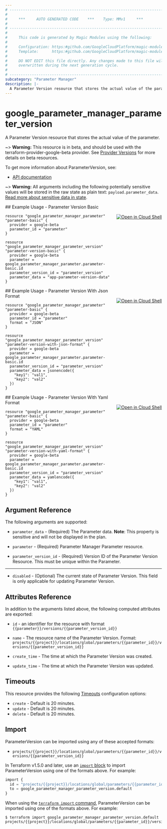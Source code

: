 ```yaml
---
# ----------------------------------------------------------------------------
#
#     ***     AUTO GENERATED CODE    ***    Type: MMv1     ***
#
# ----------------------------------------------------------------------------
#
#     This code is generated by Magic Modules using the following:
#
#     Configuration: https:#github.com/GoogleCloudPlatform/magic-modules/tree/main/mmv1/products/parametermanager/ParameterVersion.yaml
#     Template:      https:#github.com/GoogleCloudPlatform/magic-modules/tree/main/mmv1/templates/terraform/resource.html.markdown.tmpl
#
#     DO NOT EDIT this file directly. Any changes made to this file will be
#     overwritten during the next generation cycle.
#
# ----------------------------------------------------------------------------
subcategory: "Parameter Manager"
description: |-
  A Parameter Version resource that stores the actual value of the parameter.
---
```


# google_parameter_manager_parameter_version

A Parameter Version resource that stores the actual value of the parameter.

~> **Warning:** This resource is in beta, and should be used with the terraform-provider-google-beta provider.
See [Provider Versions](https://terraform.io/docs/providers/google/guides/provider_versions.html) for more details on beta resources.

To get more information about ParameterVersion, see:

* [API documentation](https://cloud.google.com/secret-manager/parameter-manager/docs/reference/rest/v1/projects.locations.parameters.versions)

~> **Warning:** All arguments including the following potentially sensitive
values will be stored in the raw state as plain text: `payload.parameter_data`.
[Read more about sensitive data in state](https://www.terraform.io/language/state/sensitive-data).

<div class = "oics-button" style="float: right; margin: 0 0 -15px">
  <a href="https://console.cloud.google.com/cloudshell/open?cloudshell_git_repo=https%3A%2F%2Fgithub.com%2Fterraform-google-modules%2Fdocs-examples.git&cloudshell_image=gcr.io%2Fcloudshell-images%2Fcloudshell%3Alatest&cloudshell_print=.%2Fmotd&cloudshell_tutorial=.%2Ftutorial.md&cloudshell_working_dir=parameter_version_basic&open_in_editor=main.tf" target="_blank">
    <img alt="Open in Cloud Shell" src="//gstatic.com/cloudssh/images/open-btn.svg" style="max-height: 44px; margin: 32px auto; max-width: 100%;">
  </a>
</div>
## Example Usage - Parameter Version Basic


```hcl
resource "google_parameter_manager_parameter" "parameter-basic" {
  provider = google-beta
  parameter_id = "parameter"
}

resource "google_parameter_manager_parameter_version" "parameter-version-basic" {
  provider = google-beta
  parameter = google_parameter_manager_parameter.parameter-basic.id
  parameter_version_id = "parameter_version"
  parameter_data = "app-parameter-version-data"
}
```
<div class = "oics-button" style="float: right; margin: 0 0 -15px">
  <a href="https://console.cloud.google.com/cloudshell/open?cloudshell_git_repo=https%3A%2F%2Fgithub.com%2Fterraform-google-modules%2Fdocs-examples.git&cloudshell_image=gcr.io%2Fcloudshell-images%2Fcloudshell%3Alatest&cloudshell_print=.%2Fmotd&cloudshell_tutorial=.%2Ftutorial.md&cloudshell_working_dir=parameter_version_with_json_format&open_in_editor=main.tf" target="_blank">
    <img alt="Open in Cloud Shell" src="//gstatic.com/cloudssh/images/open-btn.svg" style="max-height: 44px; margin: 32px auto; max-width: 100%;">
  </a>
</div>
## Example Usage - Parameter Version With Json Format


```hcl
resource "google_parameter_manager_parameter" "parameter-basic" {
  provider = google-beta
  parameter_id = "parameter"
  format = "JSON"
}

resource "google_parameter_manager_parameter_version" "parameter-version-with-json-format" {
  provider = google-beta
  parameter = google_parameter_manager_parameter.parameter-basic.id
  parameter_version_id = "parameter_version"
  parameter_data = jsonencode({
    "key1": "val1",
    "key2": "val2"
  })
}
```
<div class = "oics-button" style="float: right; margin: 0 0 -15px">
  <a href="https://console.cloud.google.com/cloudshell/open?cloudshell_git_repo=https%3A%2F%2Fgithub.com%2Fterraform-google-modules%2Fdocs-examples.git&cloudshell_image=gcr.io%2Fcloudshell-images%2Fcloudshell%3Alatest&cloudshell_print=.%2Fmotd&cloudshell_tutorial=.%2Ftutorial.md&cloudshell_working_dir=parameter_version_with_yaml_format&open_in_editor=main.tf" target="_blank">
    <img alt="Open in Cloud Shell" src="//gstatic.com/cloudssh/images/open-btn.svg" style="max-height: 44px; margin: 32px auto; max-width: 100%;">
  </a>
</div>
## Example Usage - Parameter Version With Yaml Format


```hcl
resource "google_parameter_manager_parameter" "parameter-basic" {
  provider = google-beta
  parameter_id = "parameter"
  format = "YAML"
}

resource "google_parameter_manager_parameter_version" "parameter-version-with-yaml-format" {
  provider = google-beta
  parameter = google_parameter_manager_parameter.parameter-basic.id
  parameter_version_id = "parameter_version"
  parameter_data = yamlencode({
    "key1": "val1",
    "key2": "val2"
  })
}
```

## Argument Reference

The following arguments are supported:


* `parameter_data` -
  (Required)
  The Parameter data.
  **Note**: This property is sensitive and will not be displayed in the plan.

* `parameter` -
  (Required)
  Parameter Manager Parameter resource.

* `parameter_version_id` -
  (Required)
  Version ID of the Parameter Version Resource. This must be unique within the Parameter.


- - -


* `disabled` -
  (Optional)
  The current state of Parameter Version. This field is only applicable for updating Parameter Version.


## Attributes Reference

In addition to the arguments listed above, the following computed attributes are exported:

* `id` - an identifier for the resource with format `{{parameter}}/versions/{{parameter_version_id}}`

* `name` -
  The resource name of the Parameter Version. Format:
  `projects/{{project}}/locations/global/parameters/{{parameter_id}}/versions/{{parameter_version_id}}`

* `create_time` -
  The time at which the Parameter Version was created.

* `update_time` -
  The time at which the Parameter Version was updated.


## Timeouts

This resource provides the following
[Timeouts](https://developer.hashicorp.com/terraform/plugin/sdkv2/resources/retries-and-customizable-timeouts) configuration options:

- `create` - Default is 20 minutes.
- `update` - Default is 20 minutes.
- `delete` - Default is 20 minutes.

## Import


ParameterVersion can be imported using any of these accepted formats:

* `projects/{{project}}/locations/global/parameters/{{parameter_id}}/versions/{{parameter_version_id}}`


In Terraform v1.5.0 and later, use an [`import` block](https://developer.hashicorp.com/terraform/language/import) to import ParameterVersion using one of the formats above. For example:

```tf
import {
  id = "projects/{{project}}/locations/global/parameters/{{parameter_id}}/versions/{{parameter_version_id}}"
  to = google_parameter_manager_parameter_version.default
}
```

When using the [`terraform import` command](https://developer.hashicorp.com/terraform/cli/commands/import), ParameterVersion can be imported using one of the formats above. For example:

```
$ terraform import google_parameter_manager_parameter_version.default projects/{{project}}/locations/global/parameters/{{parameter_id}}/versions/{{parameter_version_id}}
```
